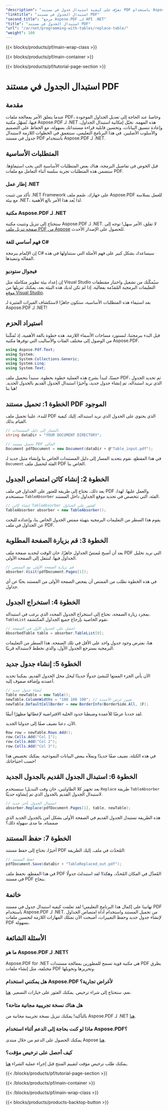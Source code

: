 ```yaml
---
"description": "تعرّف على كيفية استبدال جدول في مستند PDF باستخدام Aspose.PDF لـ .NET. دليل خطوة بخطوة، مع نصائح وحيل."
"linktitle": "استبدال الجدول في مستند PDF"
"second_title": "مرجع Aspose.PDF لـ API .NET"
"title": "استبدال الجدول في مستند PDF"
"url": "/ar/net/programming-with-tables/replace-table/"
"weight": 180
---
```


{{< blocks/products/pf/main-wrap-class >}}

{{< blocks/products/pf/main-container >}}

{{< blocks/products/pf/tutorial-page-section >}}

# استبدال الجدول في مستند PDF

## مقدمة

عندما يتعلق الأمر بمعالجة ملفات PDF، وخاصةً عند الحاجة إلى تعديل الجداول الموجودة فيها، تُسهّل مكتبة Aspose.PDF لـ .NET هذه المهمة. تخيّل إمكانية استبدال الجداول، وإعادة تنسيق البيانات، وتحسين قابلية قراءة مستنداتك بسهولة، مع الحفاظ على التصميم والأسلوب الأصليين. في هذا البرنامج التعليمي، سنتعمق في الخطوات اللازمة لاستبدال جدول في مستند PDF باستخدام Aspose.PDF لـ .NET.

## المتطلبات الأساسية

قبل الخوض في تفاصيل البرمجة، هناك بعض المتطلبات الأساسية التي يجب استيفاؤها. ستضمن هذه المتطلبات تجربة سلسة أثناء التعامل مع ملفات PDF.

### إطار عمل .NET
تأكد من تثبيت .NET Framework على جهازك. صُمم ملف Aspose.PDF للعمل بسلاسة مع بيئة .NET، لذا يُعد هذا الأمر بالغ الأهمية.

### مكتبة Aspose.PDF لـ .NET
ستحتاج إلى تنزيل وتثبيت مكتبة Aspose.PDF لـ .NET. لا تقلق، الأمر سهل! توجه إلى [صفحة تنزيل ملف PDF من Aspose](https://releases.aspose.com/pdf/net/) للحصول على الإصدار الأحدث.

### فهم أساسي للغة C#
إن الإلمام ببرمجة C# سيساعدك بشكل كبير على فهم الأمثلة التي سنتناولها في هذه المقالة وتنفيذها.

### فيجوال ستوديو
إن إعداد بيئة تطوير متكاملة مثل Visual Studio سيُمكّنك من تشغيل واختبار مقتطفات التعليمات البرمجية المُقدّمة بفعالية. إذا لم تكن لديك هذه البيئة بعد، يمكنك تنزيلها من [موقع Visual Studio](https://visualstudio.microsoft.com/downloads/).

بعد استيفاء هذه المتطلبات الأساسية، ستكون جاهزًا لاستكشاف الميزات المثيرة لـ Aspose.PDF لـ .NET!

## استيراد الحزم

قبل البدء ببرمجتنا، لنستورد مساحات الأسماء اللازمة. هذه خطوة بالغة الأهمية، إذ تُمكّننا من الوصول إلى مختلف الفئات والأساليب التي توفرها مكتبة Aspose.PDF.

```csharp
using Aspose.Pdf.Text;
using System;
using System.Collections.Generic;
using System.Linq;
using System.Text;
```

حسنًا، لنبدأ بشرح هذه العملية خطوة بخطوة. سنبدأ بتحميل ملف PDF، ثم تحديد الجدول الذي نريد استبداله، ثم إنشاء جدول جديد، وأخيرًا استبدال الجدول القديم بالجدول الجديد. هيا بنا!

## الخطوة 1: تحميل مستند PDF الموجود

للبدء، علينا تحميل ملف PDF الذي يحتوي على الجدول الذي نريد استبداله. إليك كيفية القيام بذلك.

```csharp
// المسار إلى دليل المستندات.
string dataDir = "YOUR DOCUMENT DIRECTORY";

// تحميل مستند PDF الحالي
Document pdfDocument = new Document(dataDir + @"Table_input.pdf");
```

في هذا المقطع، نقوم بتحديد المسار إلى دليل المستندات الخاص بنا وإنشاء مثيل جديد لـ `Document` الفئة لتحميل ملف PDF الخاص بنا.

## الخطوة 2: إنشاء كائن امتصاص الجدول

بعد ذلك، نحتاج إلى طريقة للعثور على الجداول في ملف PDF والعمل عليها. لهذا، سنستخدم `TableAbsorber` الفئة، التي تتخصص في تحديد موقع الجداول داخل المستند.

```csharp
// إنشاء كائن TableAbsorber للعثور على الجداول
TableAbsorber absorber = new TableAbsorber();
```

يقوم هذا السطر من التعليمات البرمجية بتهيئة ممتص الجدول الخاص بنا، وإعداده للبحث عن الجداول في ملف PDF.

## الخطوة 3: قم بزيارة الصفحة المطلوبة

بعد أن أصبح مُمتصّ الجداول جاهزًا، حان الوقت لتحديد صفحة ملف PDF التي نريد تحليل الجداول فيها. لننتقل إلى الصفحة الأولى.

```csharp
// قم بزيارة الصفحة الأولى مع الممتص
absorber.Visit(pdfDocument.Pages[1]);
```

في هذه الخطوة نطلب من الممتص أن يفحص الصفحة الأولى من المستند بحثًا عن أي جداول.

## الخطوة 4: استخراج الجدول

بمجرد زيارة الصفحة، نحتاج إلى استخراج الجدول المحدد الذي نرغب في استبداله. `TableList` تقوم الخاصية بإرجاع جميع الجداول المكتشفة.

```csharp
// احصل على الجدول الأول في الصفحة
AbsorbedTable table = absorber.TableList[0];
```

هنا، نفترض وجود جدول واحد على الأقل في تلك الصفحة. هذا السطر من التعليمات البرمجية يسترجع الجدول الأول، والذي نخطط لاستبداله قريبًا.

## الخطوة 5: إنشاء جدول جديد

الآن يأتي الجزء الممتع! لنُنشئ جدولًا جديدًا ليحل محل الجدول القديم. يمكننا تحديد أعمدته وإضافة صفوف إليه.

```csharp
// إنشاء جدول جديد
Table newTable = new Table();
newTable.ColumnWidths = "100 100 100"; // تعيين عرض الأعمدة
newTable.DefaultCellBorder = new BorderInfo(BorderSide.All, 1F);
```

لقد حددنا عرضًا للأعمدة وضبطنا حدود الخلية الافتراضية لإعطائها مظهرًا أنيقًا.

الآن، دعنا نضيف صفًا إلى جدولنا الجديد.

```csharp
Row row = newTable.Rows.Add();
row.Cells.Add("Col 1");
row.Cells.Add("Col 2");
row.Cells.Add("Col 3");
```

في هذه الكتلة، نضيف صفًا جديدًا ونملأه ببعض البيانات النموذجية. يمكنك تخصيص هذا حسب احتياجاتك!

## الخطوة 6: استبدال الجدول القديم بالجدول الجديد

بعد تجهيز كلا الطاولتين، حان وقت التبديل! سنستخدم `Replace` طريقة `TableAbsorber` لاستبدال الجدول القديم بالجدول الذي تم إنشاؤه حديثًا.

```csharp
// استبدال الجدول بآخر جديد
absorber.Replace(pdfDocument.Pages[1], table, newTable);
```

هذه الطريقة تستبدل الجدول القديم في الصفحة الأولى بشكل آمن بالجدول الجديد الذي صممناه. ما مدى سهولة ذلك؟

## الخطوة 7: حفظ المستند

أخيرًا، نحتاج إلى حفظ مستند PDF المُحدّث في ملف. إليك الطريقة:

```csharp
// حفظ المستند
pdfDocument.Save(dataDir + "TableReplaced_out.pdf");
```

في هذا المقطع، نحفظ ملف PDF المُعدَّل في المكان المُحدَّد، وهكذا! لقد استبدلتَ جدولًا في مستند PDF بنجاح.

## خاتمة

تهانينا على إكمال هذا البرنامج التعليمي! لقد تعلمت كيفية استبدال جدول في مستند PDF باستخدام Aspose.PDF لـ .NET. من تحميل المستند واستخدام أداة امتصاص الجداول لإنشاء جدول جديد وحفظ التغييرات، أصبحت الآن تمتلك المهارات اللازمة لتحسين ملفات PDF بسهولة.

## الأسئلة الشائعة

### ما هو Aspose.PDF لـ .NET؟  
Aspose.PDF for .NET هي مكتبة قوية تسمح للمطورين بمعالجة مستندات PDF بطرق مختلفة، مثل إنشاء ملفات PDF وتحريرها وتحويلها.

### هل يمكنني استخدام Aspose.PDF لأغراض تجارية؟  
نعم، ستحتاج إلى شراء ترخيص. يمكنك العثور على خيارات التسعير. [هنا](https://purchase.aspose.com/buy).

### هل هناك نسخة تجريبية مجانية متاحة؟  
بالتأكيد! يمكنك تنزيل نسخة تجريبية مجانية من Aspose.PDF لـ .NET [هنا](https://releases.aspose.com/).

### ماذا لو كنت بحاجة إلى الدعم أثناء استخدام Aspose.PDF؟  
يمكنك الحصول على الدعم من خلال منتدى Aspose [هنا](https://forum.aspose.com/c/pdf/10).

### كيف أحصل على ترخيص مؤقت؟  
يمكنك طلب ترخيص مؤقت لتقييم المنتج قبل إجراء عملية الشراء [هنا](https://purchase.aspose.com/temporary-license/).

{{< /blocks/products/pf/tutorial-page-section >}}

{{< /blocks/products/pf/main-container >}}

{{< /blocks/products/pf/main-wrap-class >}}

{{< blocks/products/products-backtop-button >}}